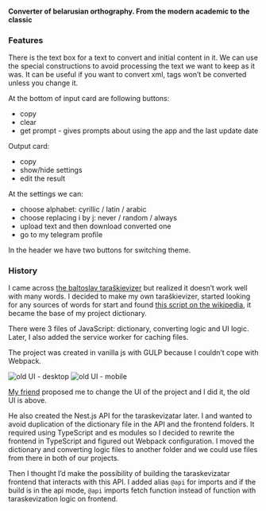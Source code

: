 #### Converter of belarusian orthography. From the modern academic to the classic

### Features

There is the text box for a text to convert and initial content in it.
We can use the special constructions
to avoid processing the text we want to keep as it was.
It can be useful if you want to convert xml,
tags wonʼt be converted unless you change it.

At the bottom of input card are following buttons:
- copy
- clear
- get prompt - gives prompts about using the app and the last update date

Output card:
- copy
- show/hide settings
- edit the result

At the settings we can:
- choose alphabet: cyrillic / latin / arabic
- choose replacing i by j: never / random / always
- upload text and then download converted one
- go to my telegram profile

In the header we have two buttons for switching theme.

### History

I came across [the baltoslav taraškievizer](https://baltoslav.eu/tar/index.php)
but realized it doesnʼt work well with many words. I decided to make my own taraškievizer,
started looking for any sources of words for start and found
[this script on the wikipedia](https://be-tarask.wikipedia.org/wiki/MediaWiki:Gadget-nt.js),
it became the base of my project dictionary.

There were 3 files of JavaScript: dictionary, converting logic and UI logic.
Later, I also added the service worker for caching files.

The project was created in vanilla js with GULP because I couldnʼt cope with Webpack.

![old UI - desktop](@/old-desktop.jpg)
![old UI - mobile](@/old-mobile.jpg)

[My friend](https://github.com/nopears) proposed me to change the UI of the project
and I did it, the old UI is above.

He also created the Nest.js API for the taraskevizatar later.
I and wanted to avoid duplication of the dictionary file
in the API and the frontend folders.
It required using TypeScript and es modules so I decided to
rewrite the frontend in TypeScript and figured out Webpack configuration.
I moved the dictionary and converting logic files to another folder and
we could use files from there in both of our projects.

Then I thought Iʼd make the possibility of building
the taraskevizatar frontend that interacts with this API.
I added alias `@api` for imports and if the build is in the api mode,
`@api` imports fetch function instead of function with taraskevization logic
on frontend.
